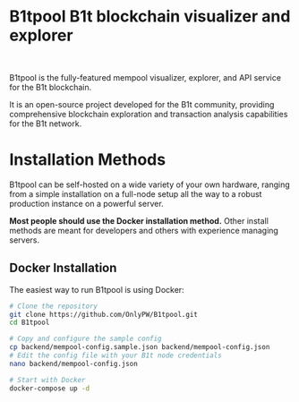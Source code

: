 # B1tpool B1t blockchain visualizer and explorer

<br>

B1tpool is the fully-featured mempool visualizer, explorer, and API service for the B1t blockchain.

It is an open-source project developed for the B1t community, providing comprehensive blockchain exploration and transaction analysis capabilities for the B1t network.

# Installation Methods

B1tpool can be self-hosted on a wide variety of your own hardware, ranging from a simple installation on a full-node setup all the way to a robust production instance on a powerful server.

**Most people should use the Docker installation method.** Other install methods are meant for developers and others with experience managing servers.

## Docker Installation

The easiest way to run B1tpool is using Docker:

```bash
# Clone the repository
git clone https://github.com/OnlyPW/B1tpool.git
cd B1tpool

# Copy and configure the sample config
cp backend/mempool-config.sample.json backend/mempool-config.json
# Edit the config file with your B1t node credentials
nano backend/mempool-config.json

# Start with Docker
docker-compose up -d
```
